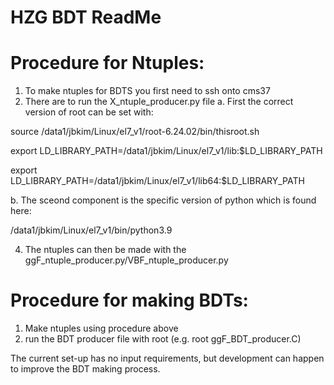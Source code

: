 # HZG BDT ReadMe

# Procedure for Ntuples:
1. To make ntuples for BDTS you first need to ssh onto cms37
2. There are to run the X_ntuple_producer.py file
  a. First the correct version of root can be set with:

  source /data1/jbkim/Linux/el7_v1/root-6.24.02/bin/thisroot.sh
  
  export LD_LIBRARY_PATH=/data1/jbkim/Linux/el7_v1/lib:$LD_LIBRARY_PATH
  
  export LD_LIBRARY_PATH=/data1/jbkim/Linux/el7_v1/lib64:$LD_LIBRARY_PATH

  b. The sceond component is the specific version of python which is found here:

  /data1/jbkim/Linux/el7_v1/bin/python3.9
  
4. The ntuples can then be made with the ggF_ntuple_producer.py/VBF_ntuple_producer.py


# Procedure for making BDTs:
1. Make ntuples using procedure above
2. run the BDT producer file with root (e.g. root ggF_BDT_producer.C)

The current set-up has no input requirements, but development can happen to improve the BDT making process.
